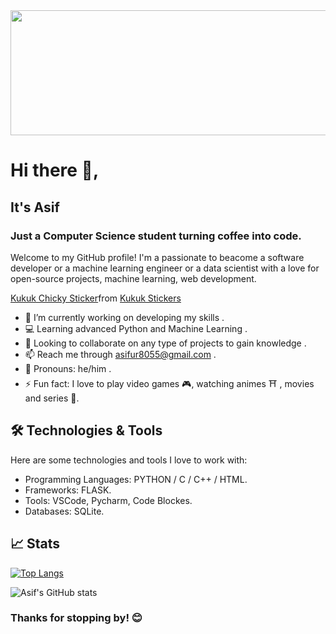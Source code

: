 <img src="https://github.com/user-attachments/assets/018decf8-7b67-44e1-9fc0-fae4280520cf" width="800" height="200"/>

# Hi there 👋,
## It's Asif
### Just a Computer Science student turning coffee into code.
Welcome to my GitHub profile! I'm a passionate to beacome a software developer or a machine learning engineer or a data scientist with a love for open-source projects, machine learning, web development.

<div class="tenor-gif-embed" data-postid="23498903" data-share-method="host" data-aspect-ratio="1.14695" data-width="100%"><a href="https://tenor.com/view/kukuk-chicky-working-hard-working-from-home-gif-23498903">Kukuk Chicky Sticker</a>from <a href="https://tenor.com/search/kukuk-stickers">Kukuk Stickers</a></div> <script type="text/javascript" async src="https://tenor.com/embed.js"></script>



- 🔭 I’m currently working on developing my skills .
- 💻 Learning advanced Python and Machine Learning .
- 👯 Looking to collaborate on any type of projects to gain knowledge .
- 📫 Reach me through asifur8055@gmail.com .
- 👨 Pronouns: he/him .
- ⚡ Fun fact: I love to play video games 🎮, watching animes ⛩️ , movies and series 🎥.

## 🛠️ Technologies & Tools

Here are some technologies and tools I love to work with:

- Programming Languages: PYTHON / C / C++ / HTML.
- Frameworks: FLASK.
- Tools: VSCode, Pycharm, Code Blockes.
- Databases: SQLite.  


## 📈 Stats

[![Top Langs](https://github-readme-stats.vercel.app/api/top-langs/?username=asif7695&theme=holi)](https://github-readme-stats.vercel.app/api?username=anuraghazra&theme=dracula&show_icons=true)

![Asif's GitHub stats](https://github-readme-stats.vercel.app/api?username=asif7695&theme=holi&show_icons=true)


### Thanks for stopping by! 😊

